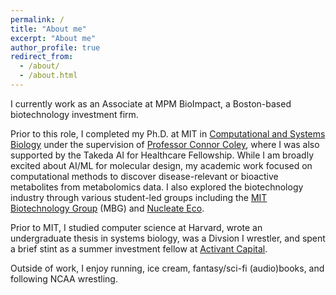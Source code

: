 ```yaml
---
permalink: /
title: "About me"
excerpt: "About me"
author_profile: true
redirect_from: 
  - /about/
  - /about.html
---
```


I currently work as an Associate at MPM BioImpact, a Boston-based biotechnology investment firm.   

Prior to this role, I completed my Ph.D. at MIT in [Computational and Systems Biology](https://csbphd.mit.edu/welcome-mit-computational-and-systems-biology-phd-program-csb) under the supervision of [Professor Connor Coley](https://coley.mit.edu/), where I was also supported by the Takeda AI for Healthcare Fellowship. While I am broadly excited about AI/ML for molecular design, my academic work focused on computational methods to discover disease-relevant or bioactive metabolites from metabolomics data. I also explored the biotechnology industry through various student-led groups including the [MIT Biotechnology Group](https://biotech.mit.edu/) (MBG) and [Nucleate Eco](https://nucleate.xyz/activator/). 

Prior to MIT, I studied computer science at Harvard, wrote an undergraduate thesis in systems biology, was a Divsion I wrestler, and spent a brief stint as a summer investment fellow at
[Activant Capital](https://www.activantcapital.com/).

Outside of work, I enjoy running, ice cream, fantasy/sci-fi (audio)books, and following NCAA wrestling.   
